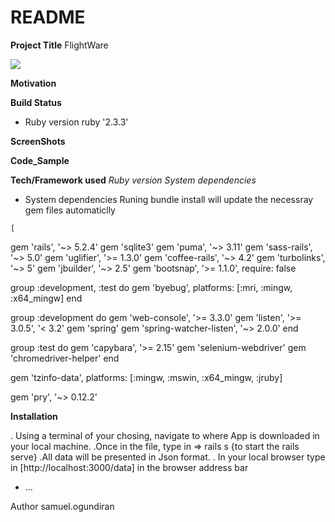 # README

**Project Title**
FlightWare

![](https://media3.giphy.com/media/l3fZAk5uXjZtfGGHK/giphy.gif?cid=ecf05e47cda9db7f29470d9b1da6c31a296cf8cb5e2a31b6&rid=giphy.gif)

**Motivation**

**Build Status**
* Ruby version
    ruby '2.3.3'



**ScreenShots**

**Code_Sample**

**Tech/Framework used**
  *Ruby version*
   *System dependencies*

   * System dependencies
    Runing bundle install will update the necessray gem files automaticlly

    [
      
gem 'rails', '~> 5.2.4'
gem 'sqlite3'
gem 'puma', '~> 3.11'
gem 'sass-rails', '~> 5.0'
gem 'uglifier', '>= 1.3.0'
gem 'coffee-rails', '~> 4.2'
gem 'turbolinks', '~> 5'
gem 'jbuilder', '~> 2.5'
gem 'bootsnap', '>= 1.1.0', require: false

group :development, :test do
  gem 'byebug', platforms: [:mri, :mingw, :x64_mingw]
end

group :development do
  gem 'web-console', '>= 3.3.0'
  gem 'listen', '>= 3.0.5', '< 3.2'
  gem 'spring'
  gem 'spring-watcher-listen', '~> 2.0.0'
end

group :test do
  gem 'capybara', '>= 2.15'
  gem 'selenium-webdriver'
  gem 'chromedriver-helper'
end

gem 'tzinfo-data', platforms: [:mingw, :mswin, :x64_mingw, :jruby]

gem 'pry', '~> 0.12.2'



**Installation**

. Using a terminal of your chosing, navigate to where App is downloaded in your local machine.
.Once in the file, type in =>  rails s {to start the rails serve}
.All data will be presented in Json format.
. In your local browser type in [http://localhost:3000/data] in the browser address bar

* ...

Author
samuel.ogundiran

